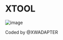 # XTOOL
![image](https://github.com/user-attachments/assets/d341a573-4d55-4508-91d4-797f50d86d79)

Coded by @XWADAPTER
